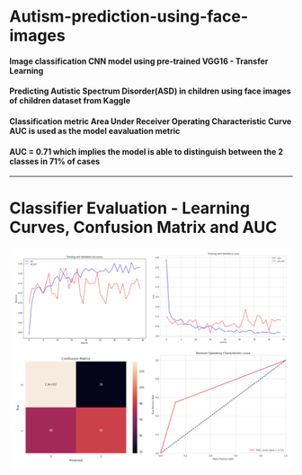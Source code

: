 # Autism-prediction-using-face-images
#### Image classification CNN model using pre-trained VGG16 - Transfer Learning<br>
#### Predicting Autistic Spectrum Disorder(ASD) in children using face images of children dataset from Kaggle<br>
#### Classification metric Area Under Receiver Operating Characteristic Curve AUC is used as the model eavaluation metric<br>
#### AUC = 0.71 which implies the model is able to distinguish between the 2 classes in 71% of cases
___
# Classifier Evaluation - Learning Curves, Confusion Matrix and AUC
![Classifier Evaluation - Learning Curves, Confusion Matrix and AUC](https://github.com/SathyapriyaSubramaniam/Autism-prediction-using-face-images/blob/main/images/autism_kaggle_collage_ss.png?raw=true)
